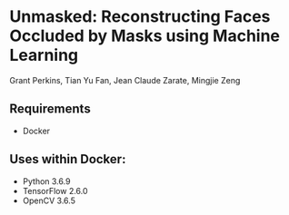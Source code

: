 # Unmasked: Reconstructing Faces Occluded by Masks using Machine Learning
Grant Perkins, Tian Yu Fan, Jean Claude Zarate, Mingjie Zeng

## Requirements
- Docker

## Uses within Docker:
- Python 3.6.9
- TensorFlow 2.6.0
- OpenCV 3.6.5
